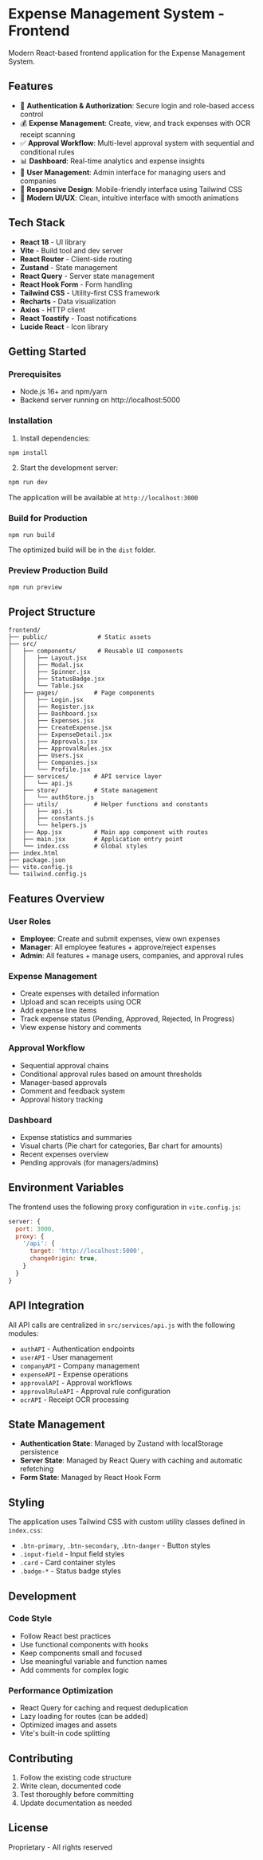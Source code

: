 # Expense Management System - Frontend

Modern React-based frontend application for the Expense Management System.

## Features

- 🔐 **Authentication & Authorization**: Secure login and role-based access control
- 💰 **Expense Management**: Create, view, and track expenses with OCR receipt scanning
- ✅ **Approval Workflow**: Multi-level approval system with sequential and conditional rules
- 📊 **Dashboard**: Real-time analytics and expense insights
- 👥 **User Management**: Admin interface for managing users and companies
- 📱 **Responsive Design**: Mobile-friendly interface using Tailwind CSS
- 🎨 **Modern UI/UX**: Clean, intuitive interface with smooth animations

## Tech Stack

- **React 18** - UI library
- **Vite** - Build tool and dev server
- **React Router** - Client-side routing
- **Zustand** - State management
- **React Query** - Server state management
- **React Hook Form** - Form handling
- **Tailwind CSS** - Utility-first CSS framework
- **Recharts** - Data visualization
- **Axios** - HTTP client
- **React Toastify** - Toast notifications
- **Lucide React** - Icon library

## Getting Started

### Prerequisites

- Node.js 16+ and npm/yarn
- Backend server running on http://localhost:5000

### Installation

1. Install dependencies:
```bash
npm install
```

2. Start the development server:
```bash
npm run dev
```

The application will be available at `http://localhost:3000`

### Build for Production

```bash
npm run build
```

The optimized build will be in the `dist` folder.

### Preview Production Build

```bash
npm run preview
```

## Project Structure

```
frontend/
├── public/              # Static assets
├── src/
│   ├── components/      # Reusable UI components
│   │   ├── Layout.jsx
│   │   ├── Modal.jsx
│   │   ├── Spinner.jsx
│   │   ├── StatusBadge.jsx
│   │   └── Table.jsx
│   ├── pages/          # Page components
│   │   ├── Login.jsx
│   │   ├── Register.jsx
│   │   ├── Dashboard.jsx
│   │   ├── Expenses.jsx
│   │   ├── CreateExpense.jsx
│   │   ├── ExpenseDetail.jsx
│   │   ├── Approvals.jsx
│   │   ├── ApprovalRules.jsx
│   │   ├── Users.jsx
│   │   ├── Companies.jsx
│   │   └── Profile.jsx
│   ├── services/       # API service layer
│   │   └── api.js
│   ├── store/          # State management
│   │   └── authStore.js
│   ├── utils/          # Helper functions and constants
│   │   ├── api.js
│   │   ├── constants.js
│   │   └── helpers.js
│   ├── App.jsx         # Main app component with routes
│   ├── main.jsx        # Application entry point
│   └── index.css       # Global styles
├── index.html
├── package.json
├── vite.config.js
└── tailwind.config.js
```

## Features Overview

### User Roles

- **Employee**: Create and submit expenses, view own expenses
- **Manager**: All employee features + approve/reject expenses
- **Admin**: All features + manage users, companies, and approval rules

### Expense Management

- Create expenses with detailed information
- Upload and scan receipts using OCR
- Add expense line items
- Track expense status (Pending, Approved, Rejected, In Progress)
- View expense history and comments

### Approval Workflow

- Sequential approval chains
- Conditional approval rules based on amount thresholds
- Manager-based approvals
- Comment and feedback system
- Approval history tracking

### Dashboard

- Expense statistics and summaries
- Visual charts (Pie chart for categories, Bar chart for amounts)
- Recent expenses overview
- Pending approvals (for managers/admins)

## Environment Variables

The frontend uses the following proxy configuration in `vite.config.js`:

```javascript
server: {
  port: 3000,
  proxy: {
    '/api': {
      target: 'http://localhost:5000',
      changeOrigin: true,
    }
  }
}
```

## API Integration

All API calls are centralized in `src/services/api.js` with the following modules:

- `authAPI` - Authentication endpoints
- `userAPI` - User management
- `companyAPI` - Company management
- `expenseAPI` - Expense operations
- `approvalAPI` - Approval workflows
- `approvalRuleAPI` - Approval rule configuration
- `ocrAPI` - Receipt OCR processing

## State Management

- **Authentication State**: Managed by Zustand with localStorage persistence
- **Server State**: Managed by React Query with caching and automatic refetching
- **Form State**: Managed by React Hook Form

## Styling

The application uses Tailwind CSS with custom utility classes defined in `index.css`:

- `.btn-primary`, `.btn-secondary`, `.btn-danger` - Button styles
- `.input-field` - Input field styles
- `.card` - Card container styles
- `.badge-*` - Status badge styles

## Development

### Code Style

- Follow React best practices
- Use functional components with hooks
- Keep components small and focused
- Use meaningful variable and function names
- Add comments for complex logic

### Performance Optimization

- React Query for caching and request deduplication
- Lazy loading for routes (can be added)
- Optimized images and assets
- Vite's built-in code splitting

## Contributing

1. Follow the existing code structure
2. Write clean, documented code
3. Test thoroughly before committing
4. Update documentation as needed

## License

Proprietary - All rights reserved
